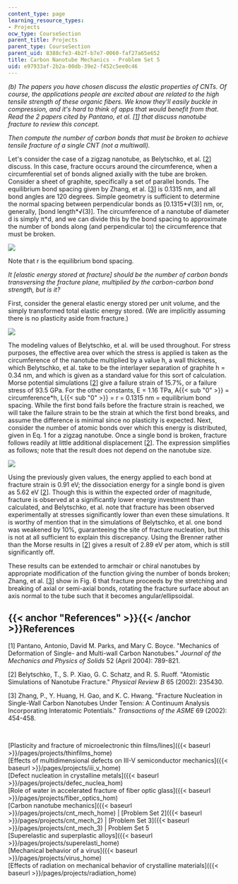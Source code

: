 ```yaml
---
content_type: page
learning_resource_types:
- Projects
ocw_type: CourseSection
parent_title: Projects
parent_type: CourseSection
parent_uid: 8388cfe3-4b2f-b7e7-0060-faf27a65e652
title: Carbon Nanotube Mechanics - Problem Set 5
uid: e97933af-2b2a-00db-39e2-f452c5ee0c46
---
```


_(b) The papers you have chosen discuss the elastic properties of CNTs. Of course, the applications people are excited about are related to the high tensile strength of these organic fibers. We know they'll easily buckle in compression, and it's hard to think of apps that would benefit from that. Read the 2 papers cited by Pantano, et al. \[[1](#References)\] that discuss nanotube fracture to review this concept._

_Then compute the number of carbon bonds that must be broken to achieve tensile fracture of a single CNT (not a multiwall)._

Let's consider the case of a zigzag nanotube, as Belytschko, et al. \[[2](#References)\] discuss. In this case, fracture occurs around the circumference, when a circumferential set of bonds aligned axially with the tube are broken. Consider a sheet of graphite, specifically a set of parallel bonds. The equilibrium bond spacing given by Zhang, et al. \[[3](#References)\] is 0.1315 nm, and all bond angles are 120 degrees. Simple geometry is sufficient to determine the normal spacing between perpendicular bonds as \[0.1315\*√(3)\] nm, or, generally, \[bond length\*√(3)\]. The circumference of a nanotube of diameter d is simply π\*d, and we can divide this by the bond spacing to approximate the number of bonds along (and perpendicular to) the circumference that must be broken.

![](/courses/materials-science-and-engineering/3-22-mechanical-behavior-of-materials-spring-2008/projects/cnt_mech_5_1.jpg)

Note that r is the equilibrium bond spacing.

_It \[elastic energy stored at fracture\] should be the number of carbon bonds transversing the fracture plane, multiplied by the carbon-carbon bond strength, but is it?_

First, consider the general elastic energy stored per unit volume, and the simply transformed total elastic energy stored. (We are implicitly assuming there is no plasticity aside from fracture.)

![](/courses/materials-science-and-engineering/3-22-mechanical-behavior-of-materials-spring-2008/projects/cnt_mech_5_2.jpg)

The modeling values of Belytschko, et al. will be used throughout. For stress purposes, the effective area over which the stress is applied is taken as the circumference of the nanotube multiplied by a value h, a wall thickness, which Belytschko, et al. take to be the interlayer separation of graphite h = 0.34 nm, and which is given as a standard value for this sort of calculation. Morse potential simulations \[[2](#References)\] give a failure strain of 15.7%, or a failure stress of 93.5 GPa. For the other constants, E = 1.16 TPa, A{{< sub "0" >}} = circumference\*h, L{{< sub "0" >}} = r = 0.1315 nm = equilibrium bond spacing. While the first bond fails before the fracture strain is reached, we will take the failure strain to be the strain at which the first bond breaks, and assume the difference is minimal since no plasticity is expected. Next, consider the number of atomic bonds over which this energy is distributed, given in Eq. 1 for a zigzag nanotube. Once a single bond is broken, fracture follows readily at little additional displacement \[[2](#References)\]. The expression simplifies as follows; note that the result does not depend on the nanotube size.

![](/courses/materials-science-and-engineering/3-22-mechanical-behavior-of-materials-spring-2008/projects/cnt_mech_5_3.jpg)

Using the previously given values, the energy applied to each bond at fracture strain is 0.91 eV; the dissociation energy for a single bond is given as 5.62 eV \[[2](#References)\]. Though this is within the expected order of magnitude, fracture is observed at a significantly lower energy investment than calculated, and Belytschko, et al. note that fracture has been observed experimentally at stresses significantly lower than even these simulations. It is worthy of mention that in the simulations of Belytschko, et al. one bond was weakened by 10%, guaranteeing the site of fracture nucleation, but this is not at all sufficient to explain this discrepancy. Using the Brenner rather than the Morse results in \[[2](#References)\] gives a result of 2.89 eV per atom, which is still significantly off.

These results can be extended to armchair or chiral nanotubes by appropriate modification of the function giving the number of bonds broken; Zhang, et al. \[[3](#References)\] show in Fig. 6 that fracture proceeds by the stretching and breaking of axial or semi-axial bonds, rotating the fracture surface about an axis normal to the tube such that it becomes angular/ellipsoidal.

{{< anchor "References" >}}{{< /anchor >}}References
----------------------------------------------------

\[1\] Pantano, Antonio, David M. Parks, and Mary C. Boyce. "Mechanics of Deformation of Single- and Multi-wall Carbon Nanotubes." _Journal of the Mechanics and Physics of Solids_ 52 (April 2004): 789-821.

\[2\] Belytschko, T., S. P. Xiao, G. C. Schatz, and R. S. Ruoff. "Atomistic Simulations of Nanotube Fracture." _Physical Review B_ 65 (2002): 235430.

\[3\] Zhang, P., Y. Huang, H. Gao, and K. C. Hwang. "Fracture Nucleation in Single-Wall Carbon Nanotubes Under Tension: A Continuum Analysis Incorporating Interatomic Potentials." _Transactions of the ASME_ 69 (2002): 454-458.

  
  
 

[Plasticity and fracture of microelectronic thin films/lines]({{< baseurl >}}/pages/projects/thinfilms_home)  
[Effects of multidimensional defects on III-V semiconductor mechanics]({{< baseurl >}}/pages/projects/iii_v_home)  
[Defect nucleation in crystalline metals]({{< baseurl >}}/pages/projects/defec_nuclea_hom)  
[Role of water in accelerated fracture of fiber optic glass]({{< baseurl >}}/pages/projects/fiber_optics_hom)  
[Carbon nanotube mechanics]({{< baseurl >}}/pages/projects/cnt_mech_home) | [Problem Set 2]({{< baseurl >}}/pages/projects/cnt_mech_2) | [Problem Set 3]({{< baseurl >}}/pages/projects/cnt_mech_3) | Problem Set 5  
[Superelastic and superplastic alloys]({{< baseurl >}}/pages/projects/superelasti_home)  
[Mechanical behavior of a virus]({{< baseurl >}}/pages/projects/virus_home)  
[Effects of radiation on mechanical behavior of crystalline materials]({{< baseurl >}}/pages/projects/radiation_home)